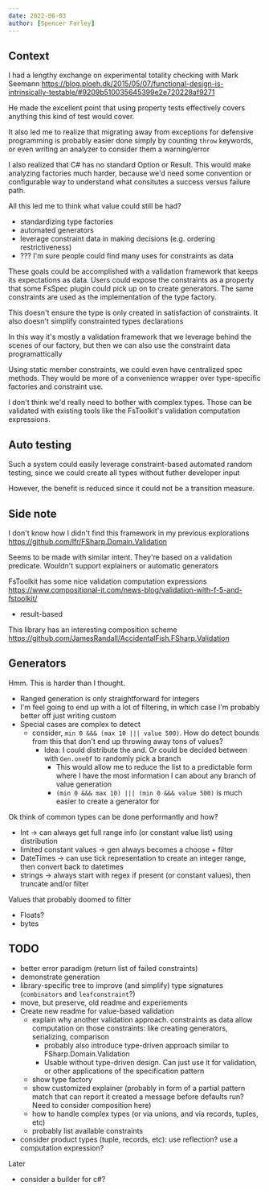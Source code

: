 ```yaml
---
date: 2022-06-03
author: [Spencer Farley]
---
```


## Context

I had a lengthy exchange on experimental totality checking with Mark Seemann https://blog.ploeh.dk/2015/05/07/functional-design-is-intrinsically-testable/#9209b510035645399e2e720228af9271

He made the excellent point that using property tests effectively covers anything this kind of test would cover.

It also led me to realize that migrating away from exceptions for defensive programming is probably easier done simply by counting `throw` keywords, or even writing an analyzer to consider them a warning/error

I also realized that C# has no standard Option or Result. This would make analyzing factories much harder, because we'd need some convention or configurable way to understand what consitutes a success versus failure path.


All this led me to think what value could still be had?
- standardizing type factories
- automated generators
- leverage constraint data in making decisions (e.g. ordering restrictiveness)
- ??? I'm sure people could find many uses for constraints as data

These goals could be accomplished with a validation framework that keeps its expectations as data.
Users could expose the constraints as a property that some FsSpec plugin could pick up on to create generators.
The same constraints are used as the implementation of the type factory.

This doesn't ensure the type is only created in satisfaction of constraints. It also doesn't simplify constrainted types declarations 

In this way it's mostly a validation framework that we leverage behind the scenes of our factory, but then we can also use the constraint data programattically

Using static member constraints, we could even have centralized spec methods. They would be more of a convenience wrapper over type-specific factories and constraint use.

I don't think we'd really need to bother with complex types. Those can be validated with existing tools like the FsToolkit's validation computation expressions.


## Auto testing

Such a system could easily leverage constraint-based automated random testing, since we could create all types without futher developer input

However, the benefit is reduced since it could not be a transition measure.

## Side note

I don't know how I didn't find this framework in my previous explorations
https://github.com/lfr/FSharp.Domain.Validation

Seems to be made with similar intent.
They're based on a validation predicate. Wouldn't support explainers or automatic generators


FsToolkit has some nice validation computation expressions https://www.compositional-it.com/news-blog/validation-with-f-5-and-fstoolkit/
- result-based

This library has an interesting composition scheme https://github.com/JamesRandall/AccidentalFish.FSharp.Validation

## Generators

Hmm. This is harder than I thought.
- Ranged generation is only straightforward for integers
- I'm feel going to end up with a lot of filtering, in which case I'm probably better off just writing custom
- Special cases are complex to detect
  - consider, `min 0 &&& (max 10 ||| value 500)`. How do detect bounds from this that don't end up throwing away tons of values?
    - Idea: I could distribute the and. Or could be decided between with `Gen.oneOf` to randomly pick a branch
      - This would allow me to reduce the list to a predictable form where I have the most information I can about any branch of value generation
      - `(min 0 &&& max 10) ||| (min 0 &&& value 500)` is much easier to create a generator for

Ok think of common types can be done performantly and how?
- Int -> can always get full range info (or constant value list) using distribution 
- limited constant values -> gen always becomes a choose + filter
- DateTimes -> can use tick representation to create an integer range, then convert back to datetimes
- strings -> always start with regex if present (or constant values), then truncate and/or filter

Values that probably doomed to filter
- Floats?
- bytes 


## TODO
- better error paradigm (return list of failed constraints)
- demonstrate generation
- library-specific tree to improve (and simplify) type signatures (`combinators` and `leafconstraint`?)
- move, but preserve, old readme and experiements
- Create new readme for value-based validation
  - explain why another validation approach. constraints as data allow computation on those constraints: like creating generators, serializing, comparison
    - probably also introduce type-driven approach similar to FSharp.Domain.Validation
    - Usable without type-driven design. Can just use it for validation, or other applications of the specification pattern
  - show type factory
  - show customized explainer (probably in form of a partial pattern match that can report it created a message before defaults run? Need to consider composition here)
  - how to handle complex types (or via unions, and via records, tuples, etc)
  - probably list available constraints
- consider product types (tuple, records, etc): use reflection? use a computation expression? 

Later
- consider a builder for c#?
 